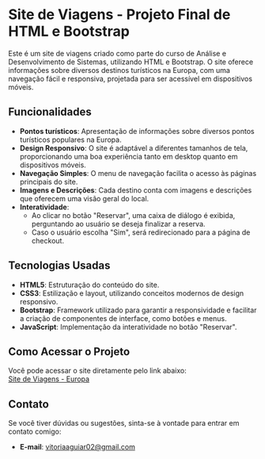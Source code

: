 # Site de Viagens - Projeto Final de HTML e Bootstrap

Este é um site de viagens criado como parte do curso de Análise e Desenvolvimento de Sistemas, utilizando HTML e Bootstrap. O site oferece informações sobre diversos destinos turísticos na Europa, com uma navegação fácil e responsiva, projetada para ser acessível em dispositivos móveis.

## Funcionalidades

- **Pontos turísticos**: Apresentação de informações sobre diversos pontos turísticos populares na Europa.
- **Design Responsivo**: O site é adaptável a diferentes tamanhos de tela, proporcionando uma boa experiência tanto em desktop quanto em dispositivos móveis.
- **Navegação Simples**: O menu de navegação facilita o acesso às páginas principais do site.
- **Imagens e Descrições**: Cada destino conta com imagens e descrições que oferecem uma visão geral do local.
- **Interatividade**:
  - Ao clicar no botão "Reservar", uma caixa de diálogo é exibida, perguntando ao usuário se deseja finalizar a reserva.
  - Caso o usuário escolha "Sim", será redirecionado para a página de checkout.

## Tecnologias Usadas

- **HTML5**: Estruturação do conteúdo do site.
- **CSS3**: Estilização e layout, utilizando conceitos modernos de design responsivo.
- **Bootstrap**: Framework utilizado para garantir a responsividade e facilitar a criação de componentes de interface, como botões e menus.
- **JavaScript**: Implementação da interatividade no botão "Reservar".

## Como Acessar o Projeto

Você pode acessar o site diretamente pelo link abaixo:  
[Site de Viagens - Europa](https://vitorialomba.github.io/Site-Viagens-Europa/)

## Contato

Se você tiver dúvidas ou sugestões, sinta-se à vontade para entrar em contato comigo:

- **E-mail**: vitoriaaguiar02@gmail.com

